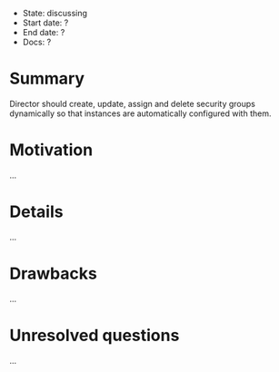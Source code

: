 - State: discussing
- Start date: ?
- End date: ?
- Docs: ?

# Summary

Director should create, update, assign and delete security groups dynamically so that instances are automatically configured with them.

# Motivation

...

# Details

...

# Drawbacks

...

# Unresolved questions

...
